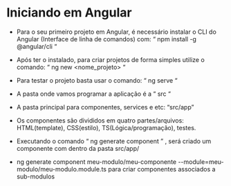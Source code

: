 # Iniciando em Angular
- Para o seu primeiro projeto em Angular, é necessário instalar o CLI do Angular (Interface de linha de comandos) com: “ npm install -g @angular/cli “

- Após ter o instalado, para criar projetos de forma simples utilize o comando: “ ng new <nome_projeto> “

- Para testar o projeto basta usar o comando: “ ng serve “

- A pasta onde vamos programar a aplicação é a “ src “ 

- A pasta principal para componentes, services e etc: “src/app”

- Os componentes são divididos em quatro partes/arquivos: HTML(template), CSS(estilo), TS(Lógica/programação), testes.

- Executando o comando “ ng generate component <nome> ” , será criado um componente com dentro da pasta src/app/

- ng generate component meu-modulo/meu-componente --module=meu-modulo/meu-modulo.module.ts para criar componentes associados a sub-modulos

